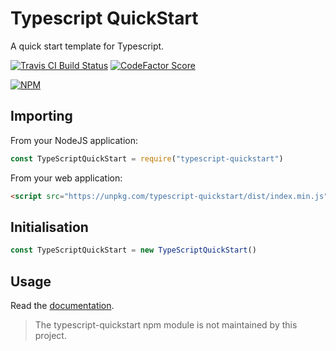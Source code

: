 # Typescript QuickStart

A quick start template for Typescript.

[![Travis CI Build Status](https://img.shields.io/travis/com/Richienb/typescript-quickstart/master.svg?style=for-the-badge)](https://travis-ci.com/Richienb/typescript-quickstart)
[![CodeFactor Score](https://www.codefactor.io/repository/github/Richienb/typescript-quickstart/badge?style=for-the-badge)](https://www.codefactor.io/repository/github/Richienb/typescript-quickstart)

[![NPM](https://nodei.co/npm/typescript-quickstart.png?downloads=true&downloadRank=true&stars=true)](https://nodei.co/npm/typescript-quickstart)

## Importing

From your NodeJS application:

```js
const TypeScriptQuickStart = require("typescript-quickstart")
```

From your web application:

```html
<script src="https://unpkg.com/typescript-quickstart/dist/index.min.js"></script>
```

## Initialisation

```js
const TypeScriptQuickStart = new TypeScriptQuickStart()
```

## Usage

Read the [documentation](https://richienb.github.io/typescript-quickstart).

> The typescript-quickstart npm module is not maintained by this project.
